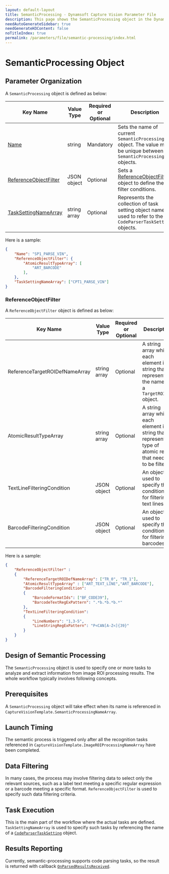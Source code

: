 ```yaml
---
layout: default-layout
title: SemanticProcessing - Dynamsoft Capture Vision Parameter File
description: This page shows the SemanticProcessing object in the Dynamsoft Capture Vision Parameter File. 
needAutoGenerateSidebar: true
needGenerateH3Content: false
noTitleIndex: true
permalink: /parameters/file/semantic-processing/index.html
---
```


# SemanticProcessing Object

## Parameter Organization

A `SemanticProcessing` object is defined as below:

| Key Name | Value Type | Required or Optional | Description |
|---|---|---|---|
| [Name]({{site.dcv_parameters_reference}}semantic-processing/name.html) | string | Mandatory | Sets the name of current `SemanticProcessing` object. The value must be unique between all `SemanticProcessing` objects. |
| [ReferenceObjectFilter]({{site.dcv_parameters_reference}}semantic-processing/reference-object-filter.html) | JSON object | Optional | Sets a [ReferenceObjectFilter](#referenceobjectfilter) object to define the filter conditions. |
| [TaskSettingNameArray]({{site.dcv_parameters_reference}}semantic-processing/task-setting-name-array.html) | string array | Optional | Represents the collection of task setting object names, used to refer to the `CodeParserTaskSetting` objects. |

Here is a sample:

```json
{
    "Name": "SP1_PARSE_VIN",
    "ReferenceObjectFilter": {
        "AtomicResultTypeArray": [
            "ART_BARCODE"
        ],
    }, 
    "TaskSettingNameArray": ["CPT1_PARSE_VIN"] 
}
```

### ReferenceObjectFilter

A `ReferenceObjectFilter` object is defined as below:

| Key Name | Value Type | Required or Optional | Description |
|---|---|---|---|
| ReferenceTargetROIDefNameArray | string array | Optional | A string array while each element is a string that represents the name of a `TargetROIDef` object. |
| AtomicResultTypeArray | string array | Optional | A string array while each element is a string that represents a type of atomic result that needs to be filtered |
| TextLineFilteringCondition | JSON object | Optional | An object used to specify the conditions for filtering text lines. |
| BarcodeFilteringCondition | JSON object | Optional | An object used to specify the conditions for filtering barcodes. |

Here is a sample:

```json
{
    "ReferenceObjectFilter" :
    {  
        "ReferenceTargetROIDefNameArray": ["TR_0", "TR_1"], 
        "AtomicResultTypeArray" : ["ART_TEXT_LINE","ART_BARCODE"], 
        "BarcodeFilteringCondition": 
        {
            "BarcodeFormatIds": ["BF_CODE39"], 
            "BarcodeTextRegExPattern": ".*b.*b.*b.*"
        },
        "TextLineFilteringCondition":
        {
            "LineNumbers": "1,3-5",  
            "LineStringRegExPattern": "P<CAN[A-Z<]{39}"
        }
    }
}
```

## Design of Semantic Processing

The `SemanticProcessing` object is used to specify one or more tasks to analyze and extract information from image ROI processing results. The whole workflow typically involves following concepts.

## Prerequisites

A `SemanticProcessing` object will take effect when its name is referenced in `CaptureVisionTemplate.SemanticProcessingNameArray`.

## Launch Timing

The semantic process is triggered only after all the recognition tasks referenced in `CaptureVisionTemplate.ImageROIProcessingNameArray` have been completed.

## Data Filtering

In many cases, the process may involve filtering data to select only the relevant sources, such as a label text meeting a specific regular expression or a barcode meeting a specific format. `ReferenceObjectFilter` is used to specify such data filtering criteria.

## Task Execution

This is the main part of the workflow where the actual tasks are defined. `TaskSettingNameArray` is used to specify such tasks by referencing the name of a [`CodeParserTaskSetting`]({{site.parameter}}file/task-settings/code-parser-task-settings.html) object.

## Results Reporting

Currently, semantic-processing supports code parsing tasks, so the result is returned with callback [`OnParsedResultsReceived`]().
